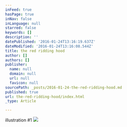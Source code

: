 ```yaml
---
inFeed: true
hasPage: true
inNav: false
inLanguage: null
starred: false
keywords: []
description: ''
datePublished: '2016-01-24T13:16:19.637Z'
dateModified: '2016-01-24T13:16:08.544Z'
title: the red ridding hood
author: []
authors: []
publisher:
  name: null
  domain: null
  url: null
  favicon: null
sourcePath: _posts/2016-01-24-the-red-ridding-hood.md
published: true
url: the-red-ridding-hood/index.html
_type: Article

---
```

illustration \#1
![](https://the-grid-user-content.s3-us-west-2.amazonaws.com/ea52ed57-d124-495b-98eb-b0d16f4ff34c.jpg)